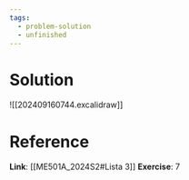 ```yaml
---
tags:
  - problem-solution
  - unfinished
---
```

# Solution
![[202409160744.excalidraw]]

# Reference
**Link**: [[ME501A_2024S2#Lista 3]]
**Exercise**: 7